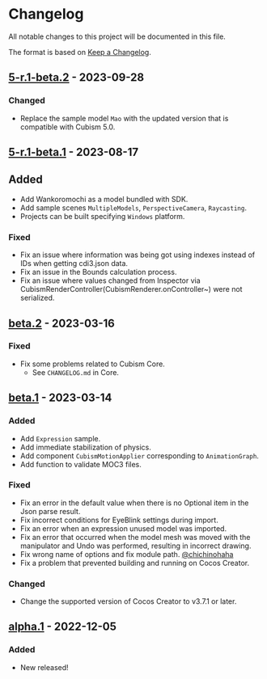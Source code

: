 # Changelog

All notable changes to this project will be documented in this file.

The format is based on [Keep a Changelog](https://keepachangelog.com/en/1.0.0/).


## [5-r.1-beta.2] - 2023-09-28

### Changed

* Replace the sample model `Mao` with the updated version that is compatible with Cubism 5.0.


## [5-r.1-beta.1] - 2023-08-17

## Added

* Add Wankoromochi as a model bundled with SDK.
* Add sample scenes `MultipleModels`, `PerspectiveCamera`, `Raycasting`.
* Projects can be built specifying `Windows` platform.

### Fixed

* Fix an issue where information was being got using indexes instead of IDs when getting cdi3.json data.
* Fix an issue in the Bounds calculation process.
* Fix an issue where values changed from Inspector via CubismRenderController(CubismRenderer.onController~) were not serialized.


## [beta.2] - 2023-03-16

### Fixed

* Fix some problems related to Cubism Core.
  * See `CHANGELOG.md` in Core.


## [beta.1] - 2023-03-14

### Added

* Add `Expression` sample.
* Add immediate stabilization of physics.
* Add component `CubismMotionApplier` corresponding to `AnimationGraph`.
* Add function to validate MOC3 files.

### Fixed

* Fix an error in the default value when there is no Optional item in the Json parse result.
* Fix incorrect conditions for EyeBlink settings during import.
* Fix an error when an expression unused model was imported.
* Fix an error that occurred when the model mesh was moved with the manipulator and Undo was performed, resulting in incorrect drawing.
* Fix wrong name of options and fix module path. [@chichinohaha](https://github.com/chichinohaha)
* Fix a problem that prevented building and running on Cocos Creator.

### Changed

* Change the supported version of Cocos Creator to v3.7.1 or later.


## [alpha.1] - 2022-12-05

### Added

* New released!


[5-r.1-beta.2]: https://github.com/Live2D/CubismCocosCreatorComponents/compare/5-r.1-beta.1...5-r.1-beta.2
[5-r.1-beta.1]: https://github.com/Live2D/CubismCocosCreatorComponents/compare/4-r.1-beta.2...5-r.1-beta.1
[beta.2]: https://github.com/Live2D/CubismCocosCreatorComponents/compare/4-r.1-beta.1...4-r.1-beta.2
[beta.1]: https://github.com/Live2D/CubismCocosCreatorComponents/compare/4-r.1-alpha.1...4-r.1-beta.1
[alpha.1]: https://github.com/Live2D/CubismCocosCreatorComponents/releases/tag/4-r.1-alpha.1
